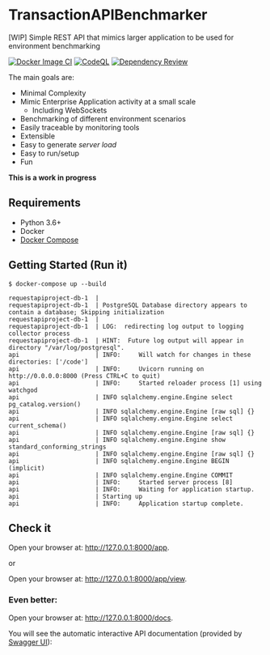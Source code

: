 # TransactionAPIBenchmarker
[WIP] Simple REST API that mimics larger application to be used for environment benchmarking

[![Docker Image CI](https://github.com/weisso5/TransactionAPIBenchmarker/actions/workflows/docker-image.yml/badge.svg?branch=main)](https://github.com/weisso5/TransactionAPIBenchmarker/actions/workflows/docker-image.yml)
[![CodeQL](https://github.com/weisso5/TransactionAPIBenchmarker/actions/workflows/codeql-analysis.yml/badge.svg?branch=main)](https://github.com/weisso5/TransactionAPIBenchmarker/actions/workflows/codeql-analysis.yml)
[![Dependency Review](https://github.com/weisso5/TransactionAPIBenchmarker/actions/workflows/dependency-review.yml/badge.svg?branch=main)](https://github.com/weisso5/TransactionAPIBenchmarker/actions/workflows/dependency-review.yml)

The main goals are:

* Minimal Complexity
* Mimic Enterprise Application activity at a small scale
  * Including WebSockets
* Benchmarking of different environment scenarios
* Easily traceable by monitoring tools
* Extensible
* Easy to generate _server load_
* Easy to run/setup
* Fun

**This is a work in progress**

## Requirements

* Python 3.6+
* Docker
*  [Docker Compose](https://docs.docker.com/compose/install/)

## Getting Started (Run it)

```console
$ docker-compose up --build

requestapiproject-db-1  | 
requestapiproject-db-1  | PostgreSQL Database directory appears to contain a database; Skipping initialization
requestapiproject-db-1  | 
requestapiproject-db-1  | LOG:  redirecting log output to logging collector process
requestapiproject-db-1  | HINT:  Future log output will appear in directory "/var/log/postgresql".
api                     | INFO:     Will watch for changes in these directories: ['/code']
api                     | INFO:     Uvicorn running on http://0.0.0.0:8000 (Press CTRL+C to quit)
api                     | INFO:     Started reloader process [1] using watchgod
api                     | INFO sqlalchemy.engine.Engine select pg_catalog.version()
api                     | INFO sqlalchemy.engine.Engine [raw sql] {}
api                     | INFO sqlalchemy.engine.Engine select current_schema()
api                     | INFO sqlalchemy.engine.Engine [raw sql] {}
api                     | INFO sqlalchemy.engine.Engine show standard_conforming_strings
api                     | INFO sqlalchemy.engine.Engine [raw sql] {}
api                     | INFO sqlalchemy.engine.Engine BEGIN (implicit)
api                     | INFO sqlalchemy.engine.Engine COMMIT
api                     | INFO:     Started server process [8]
api                     | INFO:     Waiting for application startup.
api                     | Starting up
api                     | INFO:     Application startup complete.
```

## Check it

Open your browser at: <a href="http://127.0.0.1:8000/app" class="external-link" target="_blank">http://127.0.0.1:8000/app</a>.

or

Open your browser at: <a href="http://127.0.0.1:8000/app/view" class="external-link" target="_blank">http://127.0.0.1:8000/app/view</a>.


### Even better:

Open your browser at: <a href="http://127.0.0.1:8000/docs" class="external-link" target="_blank">http://127.0.0.1:8000/docs</a>.

You will see the automatic interactive API documentation (provided by <a href="https://github.com/swagger-api/swagger-ui" class="external-link" target="_blank">Swagger UI</a>):